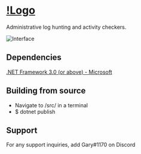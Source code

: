 [!Logo](https://i.imgur.com/dvqnGqo.png)
======
Administrative log hunting and activity checkers.

![Interface](https://i.imgur.com/sfTzpH6.png)

## Dependencies
[.NET Framework 3.0 (or above) - Microsoft](https://dotnet.microsoft.com/download/dotnet-framework)

## Building from source
- Navigate to /src/ in a terminal
- $ dotnet publish

## Support
For any support inquiries, add Gary#1170 on Discord
